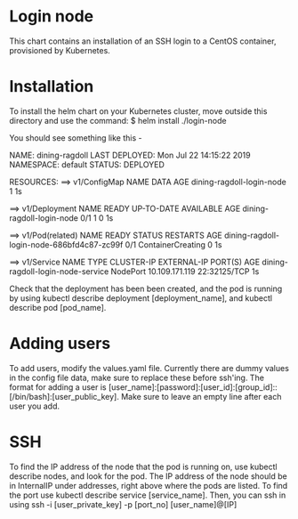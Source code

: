 # Login node 
This chart contains an installation of an SSH login to a CentOS container, provisioned by Kubernetes. 

# Installation
To install the helm chart on your Kubernetes cluster, move outside this directory and use the command:
$ helm install ./login-node

You should see something like this - 

NAME:   dining-ragdoll
LAST DEPLOYED: Mon Jul 22 14:15:22 2019
NAMESPACE: default
STATUS: DEPLOYED

RESOURCES:
==> v1/ConfigMap
NAME                       DATA  AGE
dining-ragdoll-login-node  1     1s

==> v1/Deployment
NAME                       READY  UP-TO-DATE  AVAILABLE  AGE
dining-ragdoll-login-node  0/1    1           0          1s

==> v1/Pod(related)
NAME                                        READY  STATUS             RESTARTS  AGE
dining-ragdoll-login-node-686bfd4c87-zc99f  0/1    ContainerCreating  0         1s

==> v1/Service
NAME                               TYPE      CLUSTER-IP      EXTERNAL-IP  PORT(S)       AGE
dining-ragdoll-login-node-service  NodePort  10.109.171.119  <none>       22:32125/TCP  1s

Check that the deployment has been been created, and the pod is running by using kubectl describe deployment [deployment_name],
and kubectl describe pod [pod_name]. 

# Adding users 
To add users, modify the values.yaml file. Currently there are dummy values in the config file data, make sure to replace these before ssh'ing. 
The format for adding a user is [user_name]:[password]:[user_id]:[group_id]::[/bin/bash]:[user_public_key]. Make sure to leave an empty line 
after each user you add. 

# SSH
To find the IP address of the node that the pod is running on, use kubectl describe nodes, and look for the pod.
The IP address of the node should be in InternalIP under addresses, right above where the pods are listed. To 
find the port use kubectl describe service [service_name]. Then, you can ssh in using 
ssh -i [user_private_key] -p [port_no] [user_name]@[IP]
